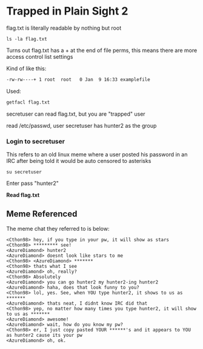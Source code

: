 # Trapped in Plain Sight 2

flag.txt is literally readable by nothing but root

```
ls -la flag.txt
```
Turns out flag.txt has a + at the end of file perms, this means there are more access control 
list settings

Kind of like this:
```sh
-rw-rw----+ 1 root  root   0 Jan  9 16:33 examplefile
```

Used:
```sh
getfacl flag.txt
```

secretuser can read flag.txt, but you are "trapped" user

read /etc/passwd, user secretuser has hunter2 as the group

### Login to secretuser
This refers to an old linux meme where a user posted his password in an IRC after being told it would be auto censored to asterisks

```
su secretuser
```
Enter pass "hunter2"

**Read flag.txt**

## Meme Referenced

The meme chat they referred to is below:

```
<Cthon98> hey, if you type in your pw, it will show as stars
<Cthon98> ********* see!
<AzureDiamond> hunter2
<AzureDiamond> doesnt look like stars to me
<Cthon98> <AzureDiamond> *******
<Cthon98> thats what I see
<AzureDiamond> oh, really?
<Cthon98> Absolutely
<AzureDiamond> you can go hunter2 my hunter2-ing hunter2
<AzureDiamond> haha, does that look funny to you?
<Cthon98> lol, yes. See, when YOU type hunter2, it shows to us as *******
<AzureDiamond> thats neat, I didnt know IRC did that
<Cthon98> yep, no matter how many times you type hunter2, it will show to us as *******
<AzureDiamond> awesome!
<AzureDiamond> wait, how do you know my pw?
<Cthon98> er, I just copy pasted YOUR ******'s and it appears to YOU as hunter2 cause its your pw
<AzureDiamond> oh, ok.
```
